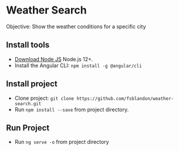 # Weather Search

Objective: Show the weather conditions for a specific city

## Install tools

* [Download Node JS](https://nodejs.org/) Node.js 12+.
* Install the Angular CLI: `npm install -g @angular/cli`

## Install project

* Clone project: `git clone https://github.com/fsblandon/weather-search.git`
* Run `npm install --save` from project directory.

## Run Project

* Run `ng serve -o` from project directory

